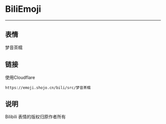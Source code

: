 # BiliEmoji
---
## 表情
梦音茶糯
## 链接
使用Cloudflare
```
https://emoji.shojo.cn/bili/src/梦音茶糯
```
## 说明
Bilibili 表情的版权归原作者所有
